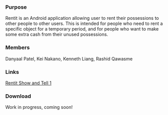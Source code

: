 ### Purpose

Rentit is an Android application allowing user to rent their possessions to other people to other users. This is intended for people who need to rent a specific object for a temporary period, and for people who want to make some extra cash from their unused possessions. 

### Members

Danyaal Patel, Kei Nakano, Kenneth Liang, Rashid Qawasme

### Links 

<!---(Replace the link here with the Youtube link)-->

[Rentit Show and Tell 1](https://www.youtube.com/watch?v=fp-52d4HxtY)



### Download

Work in progress, coming soon! 
